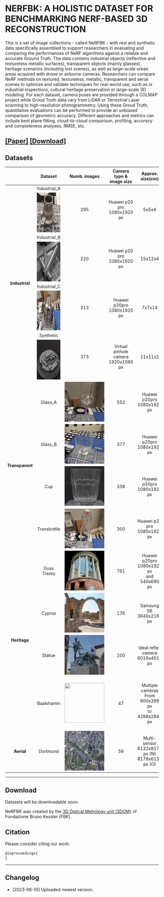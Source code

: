 # NERFBK: A HOLISTIC DATASET FOR BENCHMARKING NERF-BASED 3D RECONSTRUCTION
This is a set of image collections - called NeRFBK - with real and synthetic data specifically assembled to support researchers in evaluating and comparing the performances of NeRF algorithms against a reliable and accurate Ground Truth. 
The data contains industrial objects (reflective and textureless metallic surfaces), transparent objects (mainly glasses), heritage scenarios (including lost scenes), as well as large-scale urban areas acquired with drone or airborne cameras. 
Researchers can compare NeRF methods on textured, textureless, metallic, transparent and aerial scenes to optimize and validate techniques for real-world use, such as in industrial inspections, cultural heritage preservation or large-scale 3D modeling.
For each dataset, camera poses are provided through a COLMAP project while Groud Truth data vary from LiDAR or Terrestrial Laser scanning to high-resolution photogrammetry. Using these Groud Truth, quantitative evaluations can be performed to provide an unbiased comparison of geometric accuracy. Different approaches and metrics can include best plane fitting, cloud-to-cloud comparison, profiling, accuracy and completeness analyses, RMSE, etc. 



[**[Paper]**]() [**[Download]**](#Download) 
---

## <a name="Datasets"></a> Datasets
<div style=”text-align: center;”>
  <table   style=”margin: auto；” width=’40%’>
  <thead>
    <tr>
      <th  width="5%"></th>
      <th  colspan="1",  width="60%">Dataset</th>
      <th  width="5%">Numb. images</th>
      <th  width="5%">Camera type &<br>image size</th>
      <th  width="5%">Approx. size(cm)</th>
      <th  width="20%">Description</th>
      <th  width="5%">Ground Truth<br>(GT)</th>
    </tr>
  </thead>
  <tbody>
    <tr>
      <td rowspan="8",  align="center" ><strong>Industrial</td>
      <td colspan="1",  align="center">Industrial_A</td>
      <td rowspan="2",  align="center">295</td>
      <td rowspan="2",  align="center">Huawei p20 pro<br>1080x1920 px</td>
      <td rowspan="2",  align="center">5x5x4</td>
      <td rowspan="2",  align="center">Textureless<br>Small and Complex<br>Reflective<br>Two acquisitions<br>Video</td>
      <td rowspan="2",  align="center">Hexagon active scanner</td>
    </tr>
    <tr>
      <td align="center"><img src="./pictures/Industrial/Industrial_A.png" height="130" width="130"></td>
    </tr>  
    <tr>
      <td colspan="1",  align="center">Industrial_B</td>
      <td rowspan="2",  align="center">220</td>
      <td rowspan="2",  align="center">Huawei p20 pro<br>1080x1920 px</td>
      <td rowspan="2",  align="center">15x12x4</td>
      <td rowspan="2",  align="center">Textureless<br>Complex<br>Reflective<br>Video</td>
      <td rowspan="2",  align="center">Hexagon active scanner</td>
    </tr>
    <tr>
      <td align="center"><img src="./pictures/Industrial/Industrial_B.png" height="130" width="130"> </td>
    </tr>
    <tr>
      <td colspan="1",  align="center">Industrial_C</td>
      <td rowspan="2",  align="center">213</td>
      <td rowspan="2",  align="center">Huawei p20pro<br>1080x1920 px</td>
      <td rowspan="2",  align="center">7x7x14</td>
      <td rowspan="2",  align="center">Textureless<br>Complex<br>Reflective<br>Video</td>
      <td rowspan="2",  align="center">Hexagon active scanner</td>
    </tr>
    <tr>
      <td align="center"><img src="./pictures/Industrial/Industrial_C.png" height="130" width="130"> </td>
    </tr>
    <tr>
      <td colspan="1",  align="center">Synthetic</td>
      <td rowspan="2",  align="center">373</td>
      <td rowspan="2",  align="center">Virtual pinhole camera<br>1920x1080 px</td>
      <td rowspan="2",  align="center">11x11x2</td>
      <td rowspan="2",  align="center">Well-textured<br>Complex<br>Video</td>
      <td rowspan="2",  align="center">Synthetic data</td>
    </tr>
    <tr>
      <td align="center"><img src="./pictures/Industrial/Synthetic.png" height="130" width="130"> </td>
    </tr>
    <tr>
      <td rowspan="4" align="center"><strong>Transparent</td>
      <td align="center">Glass_A</td>
      <td align="center"><img src="./pictures/Transparent/Glass_A.png" height="130" width="130"> </td>
      <td align="center">552</td>
      <td align="center">Huawei p20pro<br>1080x1920 px</td>
      <td align="center">5x5x25</td>
      <td align="center">Complex shape<br>Highly refractive<br>Video</td>
      <td align="center">Photogrammetry</td>
    </tr>
    <tr>
      <td align="center">Glass_B</td>
      <td align="center"><img src="./pictures/Transparent/Glass_B.png" height="130" width="130"> </td>
      <td align="center">377</td>
      <td align="center">Huawei p20pro<br>1080x1920 px</td>
      <td align="center">6x6x10</td>
      <td align="center">Complex shape<br>Highly refractive<br>Video</td>
      <td align="center">Photogrammetry</td>
    </tr>
    <tr>
      <td align="center">Cup</td>
      <td align="center"><img src="./pictures/Transparent/Cup.png" height="130" width="130"> </td>
      <td align="center">338</td>
      <td align="center">Huawei p20pro<br>1080x1920 px</td>
      <td align="center">8x8x10</td>
      <td align="center">Complex shape<br>Highly refractive<br>Video</td>
      <td align="center">Photogrammetry</td>
    </tr>
    <tr>
      <td align="center">Transbottle</td>
      <td align="center"><img src="./pictures/Transparent/Transbottle.png" height="130" width="130"> </td>
      <td align="center">300</td>
      <td align="center">Huawei p20 pro<br>1080x1920 px</td>
      <td align="center">6x6x30</td>
      <td align="center">Complex shape<br>Highly refractive<br>Video</td>
      <td align="center">Photogrammetry</td>
    </tr>
    <tr>
      <td rowspan="4" align="center"><strong>Heritage</td>
      <td align="center">Doss Trento</td>
      <td align="center"><img src="./pictures/Heritage/Doss Trento.png" height="130" width="130"> </td>
      <td align="center">761</td>
      <td align="center">Huawei p20pro<br>1080x1920 px<br> and <br>540x690 px</td>
      <td align="center"></td>
      <td align="center">Outdoor large scale</td>
      <td align="center">Terrestrial Laser Scanner</td>
    </tr>
    <tr>
      <td align="center">Cyprus</td>
      <td align="center"><img src="./pictures/Heritage/Cyprus.png" height="130" width="130"> </td>
      <td align="center">176</td>
      <td align="center">Samsung S6<br>3840x2160 px</td>
      <td align="center"></td>
      <td align="center">Outdoor large scale</td>
      <td align="center">Photogrammetry with Reflex camera</td>
    </tr>
    <tr>
      <td align="center">Statue</td>
      <td align="center"><img src="./pictures/Heritage/Statue.png" height="130" width="130"> </td>
      <td align="center">100</td>
      <td align="center">Ideal reflex camera<br>6016x4016 px</td>
      <td align="center"></td>
      <td align="center">Outdoor large scale<br>Two cameras</td>
      <td align="center">Synthetic data</td>
    </tr>
    <tr>
      <td align="center">Baalshamin</td>
      <td align="center"><img src="./pictures/Heritage/Baalshamin.png" height="130" width="130"> </td>
      <td align="center">47</td>
      <td align="center">Multiple cameras<br>From 600x399 px<br>to<br>4288x2848 px</td>
      <td align="center">500x1500</td>
      <td align="center">Lost object<br>Sub-optimal baselines<br>Unordered touristic images<br>Multiple resolutions</td>
      <td align="center"></td>
    </tr>
    <tr>
      <td align="center"><strong>Aerial</td>
      <td align="center">Dortmund</td>
      <td align="center"><img src="./pictures/Aerial/aerial.png" height="130" width="130"> </td>
      <td align="center">59</td>
      <td align="center">Multi-sensor<br>6132x8176 px (N)<br>8176x6132 px (O)</td>
      <td align="center">City scale</td>
      <td align="center">Outdoor large scale<br>Built-up and vegetated areas</td>
      <td align="center">Airborne Laser Scanner</td>
    </tr>
  </tbody>
  </table>
</div>

---
## <a name="download"></a> Download

Datasets will be downloadable soon. 

NeRFBK was created by the [3D Optical Metrology unit (3DOM)](https://3dom.fbk.eu/) of Fondazione Bruno Kessler (FBK).
## Citation

Please consider citing our work:

    @inproceedings{
    }

---
## <a name="changelog"></a> Changelog 
* [2023-06-10] Uploaded newest version.

